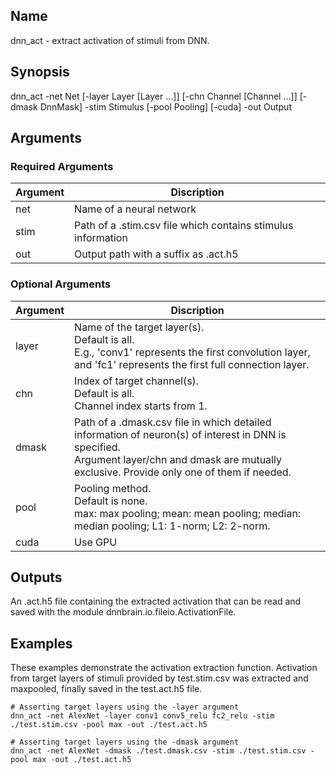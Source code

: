 ## Name
dnn_act - extract activation of stimuli from DNN.  

## Synopsis
dnn_act -net Net [-layer Layer [Layer ...]] [-chn Channel [Channel ...]] [-dmask DnnMask] -stim Stimulus [-pool Pooling] [-cuda] -out Output

## Arguments
### Required Arguments
|Argument|Discription|
|--------|-----------|
|net     |Name of a neural network|
|stim    |Path of a .stim.csv file which contains stimulus information|
|out     |Output path with a suffix as .act.h5|

### Optional Arguments
|Argument|Discription|
|--------|-----------|
|layer   |Name of the target layer(s).</br>Default is all.</br>E.g., 'conv1' represents the first convolution layer, and 'fc1' represents the first full connection layer.|
|chn     |Index of target channel(s).</br>Default is all.</br>Channel index starts from 1.|
|dmask   |Path of a .dmask.csv file in which detailed information of neuron(s) of interest in DNN is specified.</br>Argument layer/chn and dmask are mutually exclusive. Provide only one of them if needed. |
|pool    |Pooling method.</br>Default is none.</br>max: max pooling; mean: mean pooling; median: median pooling; L1: 1-norm; L2: 2-norm.|
|cuda    |Use GPU|

## Outputs
An .act.h5 file containing the extracted activation that can be read and saved with the module dnnbrain.io.fileio.ActivationFile.

## Examples
These examples demonstrate the activation extraction function. Activation from target layers of stimuli provided by test.stim.csv was extracted and maxpooled, finally saved in the test.act.h5 file.  

```
# Asserting target layers using the -layer argument
dnn_act -net AlexNet -layer conv1 conv5_relu fc2_relu -stim ./test.stim.csv -pool max -out ./test.act.h5
```

```
# Asserting target layers using the -dmask argument
dnn_act -net AlexNet -dmask ./test.dmask.csv -stim ./test.stim.csv -pool max -out ./test.act.h5
```